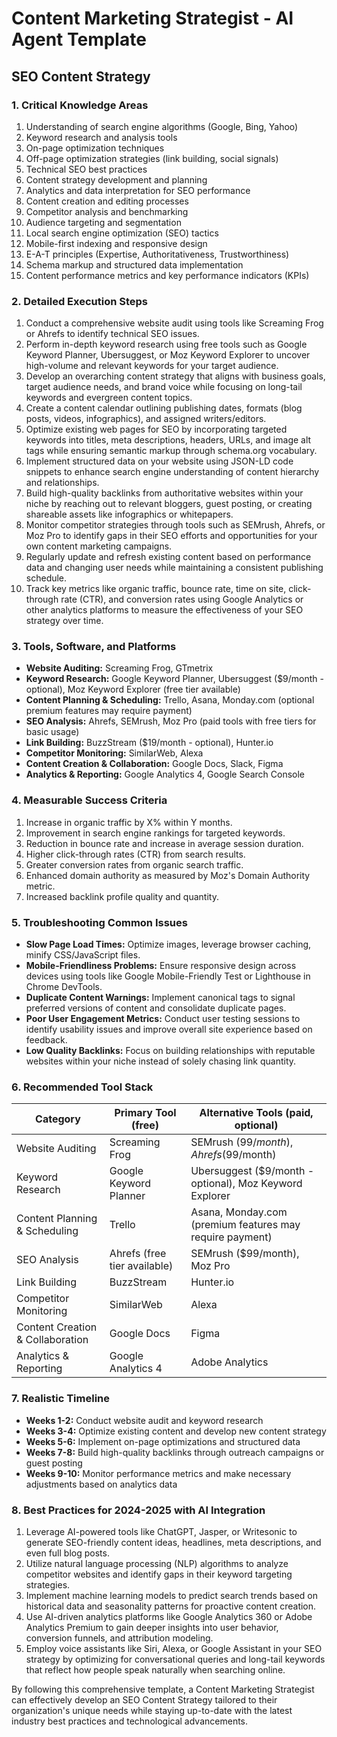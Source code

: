 # Content Marketing Strategist - AI Agent Template

## SEO Content Strategy

### 1. Critical Knowledge Areas

1. Understanding of search engine algorithms (Google, Bing, Yahoo)
2. Keyword research and analysis tools
3. On-page optimization techniques
4. Off-page optimization strategies (link building, social signals)
5. Technical SEO best practices
6. Content strategy development and planning
7. Analytics and data interpretation for SEO performance
8. Content creation and editing processes
9. Competitor analysis and benchmarking
10. Audience targeting and segmentation
11. Local search engine optimization (SEO) tactics
12. Mobile-first indexing and responsive design
13. E-A-T principles (Expertise, Authoritativeness, Trustworthiness)
14. Schema markup and structured data implementation
15. Content performance metrics and key performance indicators (KPIs)

### 2. Detailed Execution Steps

1. Conduct a comprehensive website audit using tools like Screaming Frog or Ahrefs to identify technical SEO issues.
2. Perform in-depth keyword research using free tools such as Google Keyword Planner, Ubersuggest, or Moz Keyword Explorer to uncover high-volume and relevant keywords for your target audience.
3. Develop an overarching content strategy that aligns with business goals, target audience needs, and brand voice while focusing on long-tail keywords and evergreen content topics.
4. Create a content calendar outlining publishing dates, formats (blog posts, videos, infographics), and assigned writers/editors.
5. Optimize existing web pages for SEO by incorporating targeted keywords into titles, meta descriptions, headers, URLs, and image alt tags while ensuring semantic markup through schema.org vocabulary.
6. Implement structured data on your website using JSON-LD code snippets to enhance search engine understanding of content hierarchy and relationships.
7. Build high-quality backlinks from authoritative websites within your niche by reaching out to relevant bloggers, guest posting, or creating shareable assets like infographics or whitepapers.
8. Monitor competitor strategies through tools such as SEMrush, Ahrefs, or Moz Pro to identify gaps in their SEO efforts and opportunities for your own content marketing campaigns.
9. Regularly update and refresh existing content based on performance data and changing user needs while maintaining a consistent publishing schedule.
10. Track key metrics like organic traffic, bounce rate, time on site, click-through rate (CTR), and conversion rates using Google Analytics or other analytics platforms to measure the effectiveness of your SEO strategy over time.

### 3. Tools, Software, and Platforms

- **Website Auditing:** Screaming Frog, GTmetrix
- **Keyword Research:** Google Keyword Planner, Ubersuggest ($9/month - optional), Moz Keyword Explorer (free tier available)
- **Content Planning & Scheduling:** Trello, Asana, Monday.com (optional premium features may require payment)
- **SEO Analysis:** Ahrefs, SEMrush, Moz Pro (paid tools with free tiers for basic usage)
- **Link Building:** BuzzStream ($19/month - optional), Hunter.io
- **Competitor Monitoring:** SimilarWeb, Alexa
- **Content Creation & Collaboration:** Google Docs, Slack, Figma
- **Analytics & Reporting:** Google Analytics 4, Google Search Console

### 4. Measurable Success Criteria

1. Increase in organic traffic by X% within Y months.
2. Improvement in search engine rankings for targeted keywords.
3. Reduction in bounce rate and increase in average session duration.
4. Higher click-through rates (CTR) from search results.
5. Greater conversion rates from organic search traffic.
6. Enhanced domain authority as measured by Moz's Domain Authority metric.
7. Increased backlink profile quality and quantity.

### 5. Troubleshooting Common Issues

- **Slow Page Load Times:** Optimize images, leverage browser caching, minify CSS/JavaScript files.
- **Mobile-Friendliness Problems:** Ensure responsive design across devices using tools like Google Mobile-Friendly Test or Lighthouse in Chrome DevTools.
- **Duplicate Content Warnings:** Implement canonical tags to signal preferred versions of content and consolidate duplicate pages.
- **Poor User Engagement Metrics:** Conduct user testing sessions to identify usability issues and improve overall site experience based on feedback.
- **Low Quality Backlinks:** Focus on building relationships with reputable websites within your niche instead of solely chasing link quantity.

### 6. Recommended Tool Stack

| Category | Primary Tool (free) | Alternative Tools (paid, optional) |
|----------|---------------------|------------------------------------|
| Website Auditing | Screaming Frog | SEMrush ($99/month), Ahrefs ($99/month) |
| Keyword Research | Google Keyword Planner | Ubersuggest ($9/month - optional), Moz Keyword Explorer |
| Content Planning & Scheduling | Trello | Asana, Monday.com (premium features may require payment) |
| SEO Analysis | Ahrefs (free tier available) | SEMrush ($99/month), Moz Pro |
| Link Building | BuzzStream | Hunter.io |
| Competitor Monitoring | SimilarWeb | Alexa |
| Content Creation & Collaboration | Google Docs | Figma |
| Analytics & Reporting | Google Analytics 4 | Adobe Analytics |

### 7. Realistic Timeline

- **Weeks 1-2:** Conduct website audit and keyword research
- **Weeks 3-4:** Optimize existing content and develop new content strategy
- **Weeks 5-6:** Implement on-page optimizations and structured data
- **Weeks 7-8:** Build high-quality backlinks through outreach campaigns or guest posting
- **Weeks 9-10:** Monitor performance metrics and make necessary adjustments based on analytics data

### 8. Best Practices for 2024-2025 with AI Integration

1. Leverage AI-powered tools like ChatGPT, Jasper, or Writesonic to generate SEO-friendly content ideas, headlines, meta descriptions, and even full blog posts.
2. Utilize natural language processing (NLP) algorithms to analyze competitor websites and identify gaps in their keyword targeting strategies.
3. Implement machine learning models to predict search trends based on historical data and seasonality patterns for proactive content creation.
4. Use AI-driven analytics platforms like Google Analytics 360 or Adobe Analytics Premium to gain deeper insights into user behavior, conversion funnels, and attribution modeling.
5. Employ voice assistants like Siri, Alexa, or Google Assistant in your SEO strategy by optimizing for conversational queries and long-tail keywords that reflect how people speak naturally when searching online.

By following this comprehensive template, a Content Marketing Strategist can effectively develop an SEO Content Strategy tailored to their organization's unique needs while staying up-to-date with the latest industry best practices and technological advancements.

